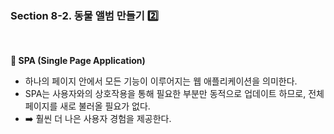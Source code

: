 ### Section 8-2. 동물 앨범 만들기 2️⃣

<br>

**📃 SPA (Single Page Application)**

- 하나의 페이지 안에서 모든 기능이 이루어지는 웹 애플리케이션을 의미한다.
- SPA는 사용자와의 상호작용을 통해 필요한 부분만 동적으로 업데이트 하므로,
  전체 페이지를 새로 불러올 필요가 없다.
- ➡️ 훨씬 더 나은 사용자 경험을 제공한다.
